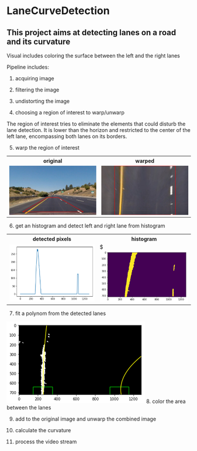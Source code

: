 # LaneCurveDetection

## This project aims at detecting lanes on a road and its curvature

Visual includes coloring the surface between the left and the right lanes

Pipeline includes:

1. acquiring image

2. filtering the image

3. undistorting the image

4. choosing a region of interest to warp/unwarp

The region of interest tries to eliminate the elements that could disturb the lane detection.
It is lower than the horizon and restricted to the center of the left lane, encompassing both lanes on its borders.

5. warp the region of interest

<table>
  <tr>
    <th>original</th>
    <th>warped</th>
  </tr>
  <tr>
    <td><img src="bird_view/persp_transform_original.jpg"></td>
    <td><img src="bird_view/persp_transform_warped.jpg"></td>
  </tr>
  </table>



6. get an histogram and detect left and right lane from histogram


<table>
  <tr>
    <th>detected pixels</th>
    <th>histogram</th>
  </tr>
  <tr>
    <td><img src="assets/histogram.png"></td>
    <td>$<img src="assets/pixels_highlighted.png"></td>
  </tr>
  </table>

7. fit a polynom from the detected lanes

<img src="road_images/frame612_missing top right pixel.png">
8. color the area between the lanes

9. add to the original image and unwarp the combined image

10. calculate the curvature

11. process the video stream

